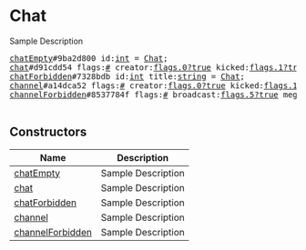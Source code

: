 # Chat

Sample Description

<pre>
<a href="../constructor/chatEmpty">chatEmpty</a>#9ba2d800 id:<a href="../type/int.md">int</a> = <a href="../type/Chat.md">Chat</a>;
<a href="../constructor/chat">chat</a>#d91cdd54 flags:<a href="../type/#.md">#</a> creator:<a href="../type/flags.0?true.md">flags.0?true</a> kicked:<a href="../type/flags.1?true.md">flags.1?true</a> left:<a href="../type/flags.2?true.md">flags.2?true</a> admins_enabled:<a href="../type/flags.3?true.md">flags.3?true</a> admin:<a href="../type/flags.4?true.md">flags.4?true</a> deactivated:<a href="../type/flags.5?true.md">flags.5?true</a> id:<a href="../type/int.md">int</a> title:<a href="../type/string.md">string</a> photo:<a href="../type/ChatPhoto.md">ChatPhoto</a> participants_count:<a href="../type/int.md">int</a> date:<a href="../type/int.md">int</a> version:<a href="../type/int.md">int</a> migrated_to:<a href="../type/flags.6?InputChannel.md">flags.6?InputChannel</a> = <a href="../type/Chat.md">Chat</a>;
<a href="../constructor/chatForbidden">chatForbidden</a>#7328bdb id:<a href="../type/int.md">int</a> title:<a href="../type/string.md">string</a> = <a href="../type/Chat.md">Chat</a>;
<a href="../constructor/channel">channel</a>#a14dca52 flags:<a href="../type/#.md">#</a> creator:<a href="../type/flags.0?true.md">flags.0?true</a> kicked:<a href="../type/flags.1?true.md">flags.1?true</a> left:<a href="../type/flags.2?true.md">flags.2?true</a> editor:<a href="../type/flags.3?true.md">flags.3?true</a> moderator:<a href="../type/flags.4?true.md">flags.4?true</a> broadcast:<a href="../type/flags.5?true.md">flags.5?true</a> verified:<a href="../type/flags.7?true.md">flags.7?true</a> megagroup:<a href="../type/flags.8?true.md">flags.8?true</a> restricted:<a href="../type/flags.9?true.md">flags.9?true</a> democracy:<a href="../type/flags.10?true.md">flags.10?true</a> signatures:<a href="../type/flags.11?true.md">flags.11?true</a> min:<a href="../type/flags.12?true.md">flags.12?true</a> id:<a href="../type/int.md">int</a> access_hash:<a href="../type/flags.13?long.md">flags.13?long</a> title:<a href="../type/string.md">string</a> username:<a href="../type/flags.6?string.md">flags.6?string</a> photo:<a href="../type/ChatPhoto.md">ChatPhoto</a> date:<a href="../type/int.md">int</a> version:<a href="../type/int.md">int</a> restriction_reason:<a href="../type/flags.9?string.md">flags.9?string</a> = <a href="../type/Chat.md">Chat</a>;
<a href="../constructor/channelForbidden">channelForbidden</a>#8537784f flags:<a href="../type/#.md">#</a> broadcast:<a href="../type/flags.5?true.md">flags.5?true</a> megagroup:<a href="../type/flags.8?true.md">flags.8?true</a> id:<a href="../type/int.md">int</a> access_hash:<a href="../type/long.md">long</a> title:<a href="../type/string.md">string</a> = <a href="../type/Chat.md">Chat</a>;

</pre>

## Constructors

| Name | Description |
|------|-------------|
| [chatEmpty](../constructor/chatEmpty.md) | Sample Description |
| [chat](../constructor/chat.md) | Sample Description |
| [chatForbidden](../constructor/chatForbidden.md) | Sample Description |
| [channel](../constructor/channel.md) | Sample Description |
| [channelForbidden](../constructor/channelForbidden.md) | Sample Description |

